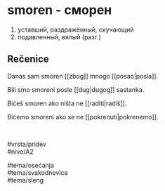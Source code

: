 # smoren - сморен

1. уставший, раздражённый, скучающий  
2. подавленный, вялый (разг.)

## Rečenice

Danas sam smoren [[zbog]] mnogo [[posao|posla]].

Bili smo smoreni posle [[dug|dugog]] sastanka.

Bićeš smoren ako ništa ne [[raditi|radiš]].

Bićemo smoreni ako se ne [[pokrenuti|pokrenemo]].

<br>

#vrsta/pridev  
#nivo/A2  

#tema/osećanja  
#tema/svakodnevica  
#tema/sleng
